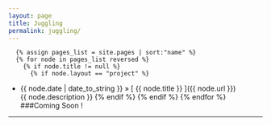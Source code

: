 ```yaml
---
layout: page
title: Juggling
permalink: juggling/
---
```

      {% assign pages_list = site.pages | sort:"name" %}
      {% for node in pages_list reversed %}
        {% if node.title != null %}
          {% if node.layout == "project" %}
  * {{ node.date | date_to_string }} &raquo; [ {{ node.title }} ]({{ node.url }}) <br /> {{ node.description }}
          {% endif %}
        {% endif %}
      {% endfor %}
###Coming Soon !
---	  
